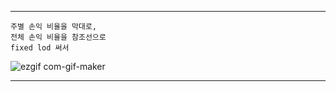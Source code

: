 ----

```
주별 손익 비율을 막대로,
전체 손익 비율을 참조선으로
fixed lod 써서
```

![ezgif com-gif-maker](https://user-images.githubusercontent.com/34879309/88468964-2bdf9000-cf26-11ea-9642-7a045faaa2be.gif)


----
